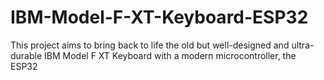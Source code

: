 # IBM-Model-F-XT-Keyboard-ESP32
This project aims to bring back to life the old but well-designed and ultra-durable IBM Model F XT Keyboard with a modern microcontroller, the ESP32
